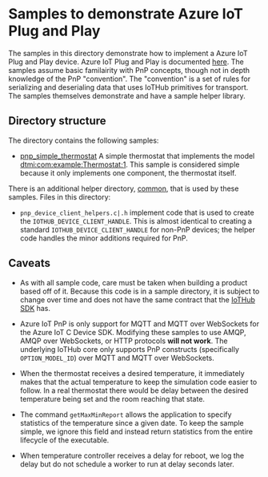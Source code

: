 # Samples to demonstrate Azure IoT Plug and Play

The samples in this directory demonstrate how to implement a Azure IoT Plug and Play device.  Azure IoT Plug and Play is documented [here](aka.ms/iotpnp).  The samples assume basic familairity with PnP concepts, though not in depth knowledge of the PnP "convention".  The "convention" is a set of rules for serializing and deserialing data that uses  IoTHub primitives for transport.  The samples themselves demonstrate and have a sample helper library.

## Directory structure

The directory contains the following samples:

* [pnp_simple_thermostat](./pnp_simple_thermostat) A simple thermostat that implements the model [dtmi:com:example:Thermostat;1](https://github.com/Azure/opendigitaltwins-dtdl/blob/master/DTDL/v2/samples/Thermostat.json).  This sample is considered simple because it only implements one component, the thermostat itself.

There is an additional helper directory, [common](./common), that is used by these samples.  Files in this directory:

* `pnp_device_client_helpers.c|.h` implement code that is used to create the `IOTHUB_DEVICE_CLIENT_HANDLE`.  This is almost identical to creating a standard `IOTHUB_DEVICE_CLIENT_HANDLE` for non-PnP devices; the helper code handles the minor additions required for PnP.

## Caveats

* As with all sample code, care must be taken when building a product based off of it.  Because this code is in a sample directory, it is subject to change over time and does not have the same contract that the [IoTHub SDK](../../inc) has.

* Azure IoT PnP is only support for MQTT and MQTT over WebSockets for the Azure IoT C Device SDK.  Modifying these samples to use AMQP, AMQP over WebSockets, or HTTP protocols **will not work**.  The underlying IoTHub core only supports PnP constructs (specifically `OPTION_MODEL_ID`) over MQTT and MQTT over WebSockets.

* When the thermostat receives a desired temperature, it immediately makes that the actual temperature to keep the simulation code easier to follow.  In a real thermostat there would be delay between the desired temperature being set and the room reaching that state.

* The command `getMaxMinReport` allows the application to specify statistics of the temperature since a given date.  To keep the sample simple, we ignore this field and instead return statistics from the entire lifecycle of the executable.

* When temperature controller receives a delay for reboot, we log the delay but do not schedule a worker to run at delay seconds later.
